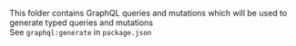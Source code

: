 This folder contains GraphQL queries and mutations which will be used to generate typed queries and mutations  
See `graphql:generate` in `package.json`